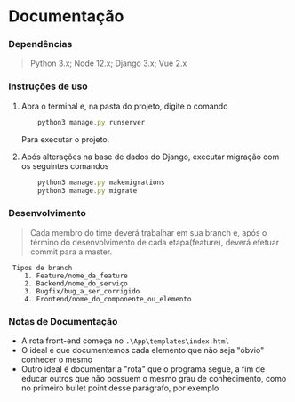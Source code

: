 # **Documentação**

### Dependências

> Python 3.x; Node 12.x; Django 3.x; Vue 2.x

### Instruções de uso

1. Abra o terminal e, na pasta do projeto, digite o comando

    ```JavaScript
        python3 manage.py runserver
    ```
    Para executar o projeto.

2. Após alterações na base de dados do Django, executar migração com os seguintes comandos

    ```JavaScript
        python3 manage.py makemigrations
        python3 manage.py migrate
    ```

### Desenvolvimento

> Cada membro do time deverá trabalhar em sua branch e, após o término do desenvolvimento de cada etapa(feature), deverá efetuar commit para a master.

     Tipos de branch
        1. Feature/nome_da_feature
        2. Backend/nome_do_serviço
        3. Bugfix/bug_a_ser_corrigido
        4. Frontend/nome_do_componente_ou_elemento

### Notas de Documentação

* A rota front-end começa no `.\App\templates\index.html`
* O ideal é que documentemos cada elemento que não seja "óbvio" conhecer o mesmo
* Outro ideal é documentar a "rota" que o programa segue, a fim de educar outros que não possuem o mesmo grau de conhecimento, como no primeiro bullet point desse parágrafo, por exemplo